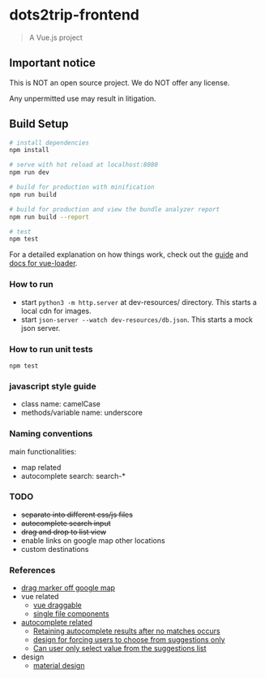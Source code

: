 # dots2trip-frontend

> A Vue.js project

## Important notice

This is NOT an open source project. We do NOT offer any license. 

Any unpermitted use may result in litigation. 

## Build Setup

``` bash
# install dependencies
npm install

# serve with hot reload at localhost:8080
npm run dev

# build for production with minification
npm run build

# build for production and view the bundle analyzer report
npm run build --report

# test
npm test
```

For a detailed explanation on how things work, check out the [guide](http://vuejs-templates.github.io/webpack/) and [docs for vue-loader](http://vuejs.github.io/vue-loader).

### How to run
- start `python3 -m http.server` at dev-resources/ directory. This starts a local cdn for images.
- start `json-server --watch dev-resources/db.json`. This starts a mock json server.

### How to run unit tests

`npm test`

### javascript style guide
- class name: camelCase
- methods/variable name: underscore

### Naming conventions
main functionalities:
- map related
- autocomplete search: search-*

### TODO
- ~~separate into different css/js files~~
- ~~autocomplete search input~~
- ~~drag and drop to list view~~
- enable links on google map other locations
- custom destinations


### References
- [drag marker off google map](http://jsfiddle.net/H4Rp2/38/)
- vue related
    - [vue draggable](https://github.com/SortableJS/Vue.Draggable)
    - [single file components](https://vuejs.org/v2/guide/single-file-components.html)
- [autocomplete related](https://github.com/devbridge/jQuery-Autocomplete)
    - [Retaining autocomplete results after no matches occurs](https://github.com/devbridge/jQuery-Autocomplete/issues/553)
    - [design for forcing users to choose from suggestions only](https://ux.stackexchange.com/questions/20413/how-to-force-a-user-to-choose-from-suggestions-by-typing)
    - [Can user only select value from the suggestions list](https://github.com/devbridge/jQuery-Autocomplete/issues/446)
- design
    - [material design](https://material.io/)
